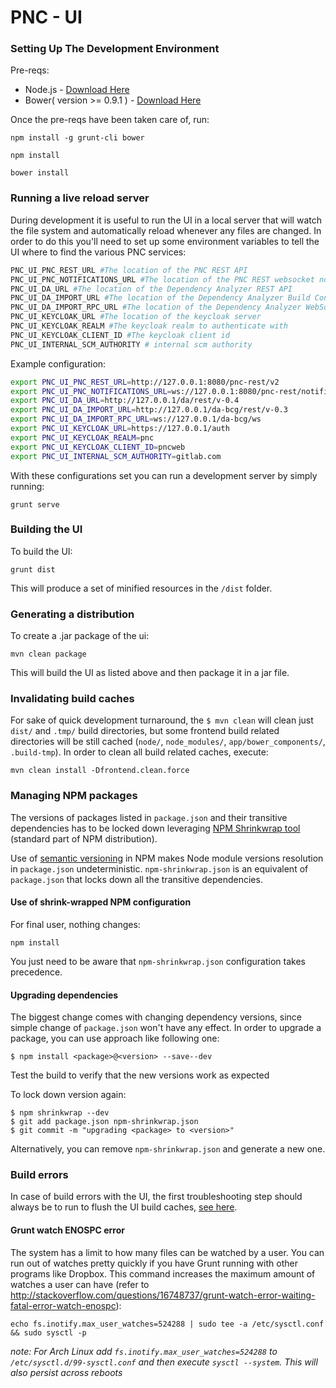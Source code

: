 # PNC - UI

### Setting Up The Development Environment

Pre-reqs:

* Node.js - [Download Here](http://nodejs.org/)
* Bower( version >= 0.9.1 ) - [Download Here](http://bower.io/)

Once the pre-reqs have been taken care of, run:

    npm install -g grunt-cli bower

    npm install

    bower install

### Running a live reload server
During development it is useful to run the UI in a local server that will watch the file system and automatically reload whenever any files are changed. In order to do this you'll need to set up some environment variables to tell the UI where to find the various PNC services:

```bash
PNC_UI_PNC_REST_URL #The location of the PNC REST API
PNC_UI_PNC_NOTIFICATIONS_URL #The location of the PNC REST websocket notifications endpoint
PNC_UI_DA_URL #The location of the Dependency Analyzer REST API
PNC_UI_DA_IMPORT_URL #The location of the Dependency Analyzer Build Configuration Generator endpoint
PNC_UI_DA_IMPORT_RPC_URL #The location of the Dependency Analyzer WebSocket JSON-RPC endpoint
PNC_UI_KEYCLOAK_URL #The location of the keycloak server
PNC_UI_KEYCLOAK_REALM #The keycloak realm to authenticate with
PNC_UI_KEYCLOAK_CLIENT_ID #The keycloak client id
PNC_UI_INTERNAL_SCM_AUTHORITY # internal scm authority
```
Example configuration:

```bash
export PNC_UI_PNC_REST_URL=http://127.0.0.1:8080/pnc-rest/v2
export PNC_UI_PNC_NOTIFICATIONS_URL=ws://127.0.0.1:8080/pnc-rest/notifications
export PNC_UI_DA_URL=http://127.0.0.1/da/rest/v-0.4
export PNC_UI_DA_IMPORT_URL=http://127.0.0.1/da-bcg/rest/v-0.3
export PNC_UI_DA_IMPORT_RPC_URL=ws://127.0.0.1/da-bcg/ws
export PNC_UI_KEYCLOAK_URL=https://127.0.0.1/auth
export PNC_UI_KEYCLOAK_REALM=pnc
export PNC_UI_KEYCLOAK_CLIENT_ID=pncweb
export PNC_UI_INTERNAL_SCM_AUTHORITY=gitlab.com
```

With these configurations set you can run a development server by simply running:

    grunt serve

### Building the UI

To build the UI:

    grunt dist

This will produce a set of minified resources in the `/dist` folder.

### Generating a distribution

To create a .jar package of the ui:

    mvn clean package

This will build the UI as listed above and then package it in a jar file.

### Invalidating build caches

For sake of quick development turnaround, the `$ mvn clean` will clean just `dist/` and `.tmp/` build directories, but some frontend build related directories will be still cached (`node/`, `node_modules/`, `app/bower_components/`, `.build-tmp`). In order to clean all build related caches, execute:

    mvn clean install -Dfrontend.clean.force


### Managing NPM packages

The versions of packages listed in `package.json` and their transitive dependencies has to be locked down leveraging [NPM Shrinkwrap tool](http://blog.nodejs.org/2012/02/27/managing-node-js-dependencies-with-shrinkwrap/) (standard part of NPM distribution).

Use of [semantic versioning](https://github.com/npm/node-semver) in NPM makes Node module versions resolution in `package.json` undeterministic. `npm-shrinkwrap.json` is an equivalent of `package.json` that locks down all the transitive dependencies.

#### Use of shrink-wrapped NPM configuration

For final user, nothing changes:

    npm install

You just need to be aware that `npm-shrinkwrap.json` configuration takes precedence.

#### Upgrading dependencies

The biggest change comes with changing dependency versions, since simple change of `package.json` won't have any effect. In order to upgrade a package, you can use approach like following one:

    $ npm install <package>@<version> --save--dev

Test the build to verify that the new versions work as expected

To lock down version again:

    $ npm shrinkwrap --dev
    $ git add package.json npm-shrinkwrap.json
    $ git commit -m "upgrading <package> to <version>"

Alternatively, you can remove `npm-shrinkwrap.json` and generate a new one.

### Build errors

In case of build errors with the UI, the first troubleshooting step should always be to run to flush the UI build caches, [see here](#invalidating-build-caches).

#### Grunt watch ENOSPC error

The system has a limit to how many files can be watched by a user. You can run out of watches pretty quickly if you have Grunt running with other programs like Dropbox. This command increases the maximum amount of watches a user can have (refer to http://stackoverflow.com/questions/16748737/grunt-watch-error-waiting-fatal-error-watch-enospc):

    echo fs.inotify.max_user_watches=524288 | sudo tee -a /etc/sysctl.conf && sudo sysctl -p

_note: For Arch Linux add `fs.inotify.max_user_watches=524288` to `/etc/sysctl.d/99-sysctl.conf` and then execute `sysctl --system`. This will also persist across reboots_
